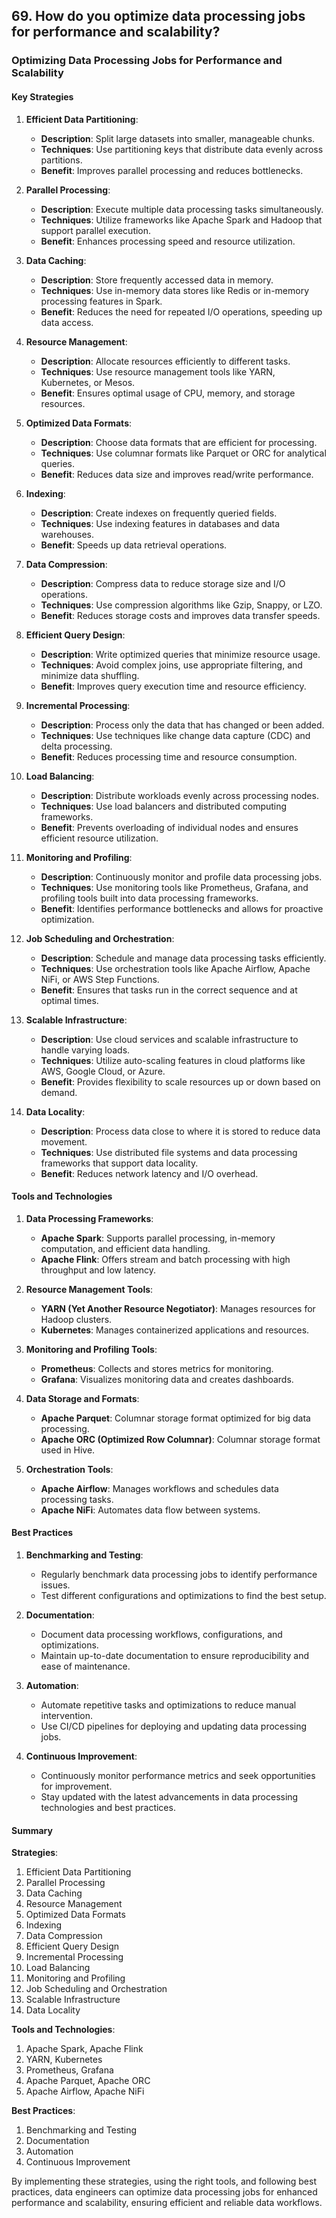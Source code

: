 ## 69. How do you optimize data processing jobs for performance and scalability?


### Optimizing Data Processing Jobs for Performance and Scalability

#### Key Strategies

1. **Efficient Data Partitioning**:
   - **Description**: Split large datasets into smaller, manageable chunks.
   - **Techniques**: Use partitioning keys that distribute data evenly across partitions.
   - **Benefit**: Improves parallel processing and reduces bottlenecks.

2. **Parallel Processing**:
   - **Description**: Execute multiple data processing tasks simultaneously.
   - **Techniques**: Utilize frameworks like Apache Spark and Hadoop that support parallel execution.
   - **Benefit**: Enhances processing speed and resource utilization.

3. **Data Caching**:
   - **Description**: Store frequently accessed data in memory.
   - **Techniques**: Use in-memory data stores like Redis or in-memory processing features in Spark.
   - **Benefit**: Reduces the need for repeated I/O operations, speeding up data access.

4. **Resource Management**:
   - **Description**: Allocate resources efficiently to different tasks.
   - **Techniques**: Use resource management tools like YARN, Kubernetes, or Mesos.
   - **Benefit**: Ensures optimal usage of CPU, memory, and storage resources.

5. **Optimized Data Formats**:
   - **Description**: Choose data formats that are efficient for processing.
   - **Techniques**: Use columnar formats like Parquet or ORC for analytical queries.
   - **Benefit**: Reduces data size and improves read/write performance.

6. **Indexing**:
   - **Description**: Create indexes on frequently queried fields.
   - **Techniques**: Use indexing features in databases and data warehouses.
   - **Benefit**: Speeds up data retrieval operations.

7. **Data Compression**:
   - **Description**: Compress data to reduce storage size and I/O operations.
   - **Techniques**: Use compression algorithms like Gzip, Snappy, or LZO.
   - **Benefit**: Reduces storage costs and improves data transfer speeds.

8. **Efficient Query Design**:
   - **Description**: Write optimized queries that minimize resource usage.
   - **Techniques**: Avoid complex joins, use appropriate filtering, and minimize data shuffling.
   - **Benefit**: Improves query execution time and resource efficiency.

9. **Incremental Processing**:
   - **Description**: Process only the data that has changed or been added.
   - **Techniques**: Use techniques like change data capture (CDC) and delta processing.
   - **Benefit**: Reduces processing time and resource consumption.

10. **Load Balancing**:
    - **Description**: Distribute workloads evenly across processing nodes.
    - **Techniques**: Use load balancers and distributed computing frameworks.
    - **Benefit**: Prevents overloading of individual nodes and ensures efficient resource utilization.

11. **Monitoring and Profiling**:
    - **Description**: Continuously monitor and profile data processing jobs.
    - **Techniques**: Use monitoring tools like Prometheus, Grafana, and profiling tools built into data processing frameworks.
    - **Benefit**: Identifies performance bottlenecks and allows for proactive optimization.

12. **Job Scheduling and Orchestration**:
    - **Description**: Schedule and manage data processing tasks efficiently.
    - **Techniques**: Use orchestration tools like Apache Airflow, Apache NiFi, or AWS Step Functions.
    - **Benefit**: Ensures that tasks run in the correct sequence and at optimal times.

13. **Scalable Infrastructure**:
    - **Description**: Use cloud services and scalable infrastructure to handle varying loads.
    - **Techniques**: Utilize auto-scaling features in cloud platforms like AWS, Google Cloud, or Azure.
    - **Benefit**: Provides flexibility to scale resources up or down based on demand.

14. **Data Locality**:
    - **Description**: Process data close to where it is stored to reduce data movement.
    - **Techniques**: Use distributed file systems and data processing frameworks that support data locality.
    - **Benefit**: Reduces network latency and I/O overhead.

#### Tools and Technologies

1. **Data Processing Frameworks**:
   - **Apache Spark**: Supports parallel processing, in-memory computation, and efficient data handling.
   - **Apache Flink**: Offers stream and batch processing with high throughput and low latency.

2. **Resource Management Tools**:
   - **YARN (Yet Another Resource Negotiator)**: Manages resources for Hadoop clusters.
   - **Kubernetes**: Manages containerized applications and resources.

3. **Monitoring and Profiling Tools**:
   - **Prometheus**: Collects and stores metrics for monitoring.
   - **Grafana**: Visualizes monitoring data and creates dashboards.

4. **Data Storage and Formats**:
   - **Apache Parquet**: Columnar storage format optimized for big data processing.
   - **Apache ORC (Optimized Row Columnar)**: Columnar storage format used in Hive.

5. **Orchestration Tools**:
   - **Apache Airflow**: Manages workflows and schedules data processing tasks.
   - **Apache NiFi**: Automates data flow between systems.

#### Best Practices

1. **Benchmarking and Testing**:
   - Regularly benchmark data processing jobs to identify performance issues.
   - Test different configurations and optimizations to find the best setup.

2. **Documentation**:
   - Document data processing workflows, configurations, and optimizations.
   - Maintain up-to-date documentation to ensure reproducibility and ease of maintenance.

3. **Automation**:
   - Automate repetitive tasks and optimizations to reduce manual intervention.
   - Use CI/CD pipelines for deploying and updating data processing jobs.

4. **Continuous Improvement**:
   - Continuously monitor performance metrics and seek opportunities for improvement.
   - Stay updated with the latest advancements in data processing technologies and best practices.

#### Summary

**Strategies**:
1. Efficient Data Partitioning
2. Parallel Processing
3. Data Caching
4. Resource Management
5. Optimized Data Formats
6. Indexing
7. Data Compression
8. Efficient Query Design
9. Incremental Processing
10. Load Balancing
11. Monitoring and Profiling
12. Job Scheduling and Orchestration
13. Scalable Infrastructure
14. Data Locality

**Tools and Technologies**:
1. Apache Spark, Apache Flink
2. YARN, Kubernetes
3. Prometheus, Grafana
4. Apache Parquet, Apache ORC
5. Apache Airflow, Apache NiFi

**Best Practices**:
1. Benchmarking and Testing
2. Documentation
3. Automation
4. Continuous Improvement

By implementing these strategies, using the right tools, and following best practices, data engineers can optimize data processing jobs for enhanced performance and scalability, ensuring efficient and reliable data workflows.